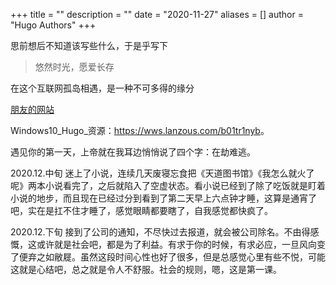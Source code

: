 +++
title = ""
description = ""
date = "2020-11-27"
aliases = []
author = "Hugo Authors"
+++

思前想后不知道该写些什么，于是乎写下

> 悠然时光，愿爱长存

在这个互联网孤岛相遇，是一种不可多得的缘分

[朋友的网站](https://jueding.top/)

Windows10_Hugo_资源：<https://wws.lanzous.com/b01tr1nyb>。  

遇见你的第一天，上帝就在我耳边悄悄说了四个字：在劫难逃。

2020.12.中旬 迷上了小说，连续几天废寝忘食把《天道图书馆》《我怎么就火了呢》两本小说看完了，之后就陷入了空虚状态。看小说已经到了除了吃饭就是盯着小说的地步，而且现在已经过分到看到了第二天早上六点钟才睡，这算是通宵了吧，实在是扛不住才睡了，感觉眼睛都要瞎了，自我感觉都快疯了。

2020.12.下旬 接到了公司的通知，不尽快过去报道，就会被公司除名。不由得感慨，这或许就是社会吧，都是为了利益。有求于你的时候，有求必应，一旦风向变了便弃之如敝屣。虽然这段时间心性也好了很多，但是总感觉心里有些不悦，可能这就是心结吧，总之就是令人不舒服。社会的规则，嗯，这是第一课。
